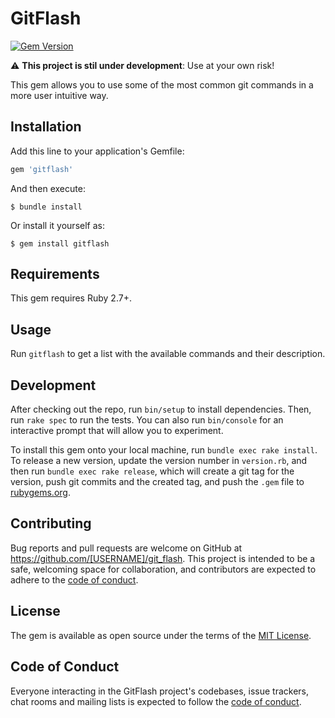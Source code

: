 # GitFlash

[![Gem Version](https://badge.fury.io/rb/gitflash.svg)](https://badge.fury.io/rb/gitflash)

⚠️ **This project is stil under development**: Use at your own risk!

This gem allows you to use some of the most common git commands in a more user intuitive way.

## Installation

Add this line to your application's Gemfile:

```ruby
gem 'gitflash'
```

And then execute:

    $ bundle install

Or install it yourself as:

    $ gem install gitflash

## Requirements

This gem requires Ruby 2.7+.
## Usage

Run `gitflash` to get a list with the available commands and their description.

## Development

After checking out the repo, run `bin/setup` to install dependencies. Then, run `rake spec` to run the tests. You can also run `bin/console` for an interactive prompt that will allow you to experiment.

To install this gem onto your local machine, run `bundle exec rake install`. To release a new version, update the version number in `version.rb`, and then run `bundle exec rake release`, which will create a git tag for the version, push git commits and the created tag, and push the `.gem` file to [rubygems.org](https://rubygems.org).

## Contributing

Bug reports and pull requests are welcome on GitHub at https://github.com/[USERNAME]/git_flash. This project is intended to be a safe, welcoming space for collaboration, and contributors are expected to adhere to the [code of conduct](https://github.com/[USERNAME]/git_flash/blob/master/CODE_OF_CONDUCT.md).

## License

The gem is available as open source under the terms of the [MIT License](https://opensource.org/licenses/MIT).

## Code of Conduct

Everyone interacting in the GitFlash project's codebases, issue trackers, chat rooms and mailing lists is expected to follow the [code of conduct](https://github.com/[USERNAME]/git_flash/blob/master/CODE_OF_CONDUCT.md).
